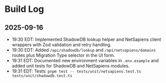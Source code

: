 # Build Log

## 2025-09-16
- 19:30 EDT: Implemented ShadowDB lookup helper and NetSapiens client wrappers with Zod validation and retry handling.
- 19:30 EDT: Added `/api/shadowdb/lookup` and `/api/netsapiens/domains` routes plus Migration Type selector in the UI form.
- 19:31 EDT: Documented new environment variables in `.env.example` and added unit tests for ShadowDB and NetSapiens modules.
- 19:31 EDT: Tests: `pnpm test -- tests/unit/netsapiens.test.ts tests/unit/shadowdb.test.ts`
